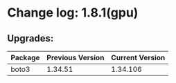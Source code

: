 # Change log: 1.8.1(gpu)

## Upgrades: 

Package | Previous Version | Current Version
---|---|---
boto3|1.34.51|1.34.106
